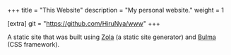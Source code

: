 +++
title = "This Website"
description = "My personal website."
weight = 1

[extra]
git = "https://github.com/HiruNya/www"
+++

A static site that was built using [Zola](https://github.com/getzola/zola/) (a static site generator)
and [Bulma](https://github.com/jgthms/bulma/) (CSS framework).
